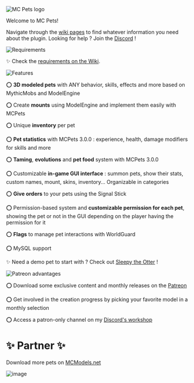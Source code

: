 <img src="https://i.ibb.co/7RYYYZb/spigot-mcpets-banner.png" alt="MC Pets logo">

Welcome to MC Pets!

Navigate through the [wiki pages](https://mcpets.gitbook.io/mcpets/) to find whatever information you need about the plugin.
Looking for help ? Join the [Discord](https://discord.com/invite/p7QTm2gUyf) !

<img src="https://i.imgur.com/saPEOAJ.png" alt="Requirements">

✨ Check the [requirements on the Wiki](https://mcpets.gitbook.io/mcpets/common-issues/common-issues/requirements).

<img src="https://i.imgur.com/KadwjCO.png" alt="Features">

⭕ **3D modeled pets** with ANY behavior, skills, effects and more based on MythicMobs and ModelEngine

⭕ Create **mounts** using ModelEngine and implement them easily with MCPets

⭕ Unique **inventory** per pet

⭕ **Pet statistics** with MCPets 3.0.0 : experience, health, damage modifiers for skills and more

⭕ **Taming**, **evolutions** and **pet food** system with MCPets 3.0.0

⭕ Customizable **in-game GUI interface** : summon pets, show their stats, custom names, mount, skins, inventory... Organizable in categories

⭕ **Give orders** to your pets using the Signal Stick

⭕ Permission-based system and **customizable permission for each pet**, showing the pet or not in the GUI depending on the player having the permission for it

⭕ **Flags** to manage pet interactions with WorldGuard

⭕ MySQL support

✨ Need a demo pet to start with ? Check out [Sleepy the Otter](https://mcmodels.net/model/sleepy-the-otter/) !

<img src="https://i.ibb.co/Sn460M4/patreon-advantages.png" alt="Patreon advantages">

⭕ Download some exclusive content and monthly releases on the [Patreon](https://www.patreon.com/tofnocsy_workshop)

⭕ Get involved in the creation progress by picking your favorite model in a monthly selection

⭕ Access a patron-only channel on my [Discord's workshop](https://discord.gg/p7QTm2gUyf)

# ✨ Partner ✨

Download more pets on [MCModels.net](https://mcmodels.net/)

![image](https://cdn.discordapp.com/attachments/884364895108366336/909534639650136064/partnered.png)

